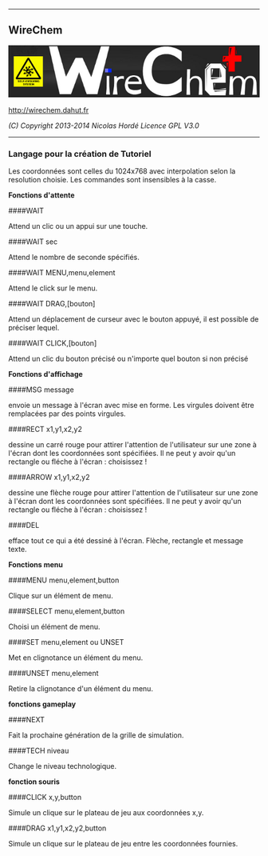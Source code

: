 ----------------------------------------------------------------
##    WireChem

![The new chemistry game](logo.png)

http://wirechem.dahut.fr

*(C) Copyright 2013-2014 Nicolas Hordé
  Licence GPL V3.0*

----------------------------------------------------------------
###  Langage pour la création de Tutoriel

Les coordonnées sont celles du 1024x768 avec interpolation selon la 
resolution choisie. Les commandes sont insensibles à la casse.

**Fonctions d'attente**

####WAIT

Attend un clic ou un appui sur une touche.

####WAIT sec

Attend le nombre de seconde spécifiés.

####WAIT MENU,menu,element

Attend le click sur le menu.

####WAIT DRAG,[bouton]

Attend un déplacement de curseur avec le bouton appuyé, il est possible
de préciser lequel.

####WAIT CLICK,[bouton]

Attend un clic du bouton précisé ou n'importe quel bouton si non précisé

**Fonctions d'affichage**

####MSG message

envoie un message à l'écran avec mise en forme. Les virgules doivent être
remplacées par des points virgules.

####RECT x1,y1,x2,y2

dessine un carré rouge pour attirer l'attention de l'utilisateur sur une
zone à l'écran dont les coordonnées sont spécifiées. Il ne peut y avoir
qu'un rectangle ou fléche à l'écran : choisissez !

####ARROW x1,y1,x2,y2

dessine une flèche rouge pour attirer l'attention de l'utilisateur sur 
une zone à l'écran dont les coordonnées sont spécifiées. Il ne peut y 
avoir qu'un rectangle ou fléche à l'écran : choisissez !

####DEL

efface tout ce qui a été dessiné à l'écran. Flèche, rectangle et message 
texte.

**Fonctions menu**

####MENU menu,element,button

Clique sur un élément de menu.

####SELECT menu,element,button

Choisi un élément de menu.

####SET menu,element    ou UNSET

Met en clignotance un élément du menu.

####UNSET menu,element

Retire la clignotance d'un élément du menu.

**fonctions gameplay**

####NEXT

Fait la prochaine génération de la grille de simulation.

####TECH niveau

Change le niveau technologique.

**fonction souris**

####CLICK x,y,button

Simule un clique sur le plateau de jeu aux coordonnées x,y.

####DRAG x1,y1,x2,y2,button

Simule un clique sur le plateau de jeu entre les coordonnées fournies.

